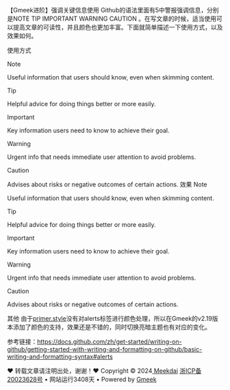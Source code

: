 【Gmeek进阶】强调关键信息使用
Github的语法里面有5中警报强调信息，分别是NOTE TIP IMPORTANT WARNING CAUTION 。在写文章的时候，适当使用可以提高文章的可读性，并且颜色也更加丰富。下面就简单描述一下使用方式，以及效果如何。

使用方式
> [!NOTE]
> Useful information that users should know, even when skimming content.

> [!TIP]
> Helpful advice for doing things better or more easily.

> [!IMPORTANT]
> Key information users need to know to achieve their goal.

> [!WARNING]
> Urgent info that needs immediate user attention to avoid problems.

> [!CAUTION]
> Advises about risks or negative outcomes of certain actions.
效果
Note

Useful information that users should know, even when skimming content.

Tip

Helpful advice for doing things better or more easily.

Important

Key information users need to know to achieve their goal.

Warning

Urgent info that needs immediate user attention to avoid problems.

Caution

Advises about risks or negative outcomes of certain actions.

其他
由于[primer.style](https://primer.style/css)没有对alerts标签进行颜色处理，所以在Gmeek的v2.19版本添加了颜色的支持，效果还是不错的，同时切换亮暗主题也有对应的变化。

参考链接：https://docs.github.com/zh/get-started/writing-on-github/getting-started-with-writing-and-formatting-on-github/basic-writing-and-formatting-syntax#alerts

❤️ 转载文章请注明出处，谢谢！❤️
Copyright © 2024[ Meekdai](https://blog.meekdai.com/)
[浙ICP备20023628号](https://beian.miit.gov.cn/) • 网站运行3408天 • Powered by [Gmeek](https://meekdai.com/Gmeek.html)